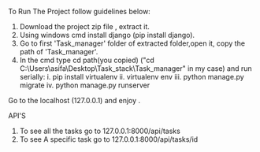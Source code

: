 To Run The Project follow guidelines below:

1. Download the project zip file , extract it.
2. Using windows cmd install django (pip install django).
3. Go to first 'Task_manager' folder of extracted folder,open it, copy the path of 'Task_manager'.
4. In the cmd type cd path(you copied) ("cd C:\Users\asifa\Desktop\Task_stack\Task_manager"  in my case) and run serially:
   i.   pip install virtualenv
   ii.  virtualenv env
   iii. python manage.py migrate
   iv.  python manage.py runserver
   
Go to the localhost (127.0.0.1) and enjoy .


API'S

1. To see all the tasks go to 127.0.0.1:8000/api/tasks
2. To see A specific task go to 127.0.0.1:8000/api/tasks/id

